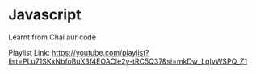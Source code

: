 # Javascript
Learnt from Chai aur code


Playlist Link: https://youtube.com/playlist?list=PLu71SKxNbfoBuX3f4EOACle2y-tRC5Q37&si=mkDw_LqIvWSPQ_Z1
